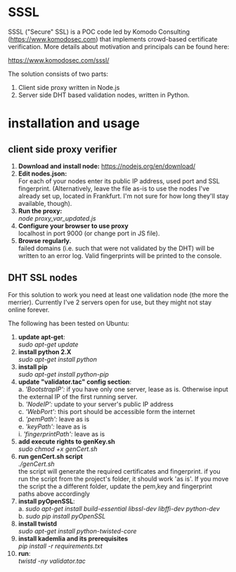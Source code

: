 # SSSL
SSSL ("Secure" SSL) is a POC code led by Komodo Consulting (https://www.komodosec.com) that implements crowd-based certificate verification. 
More details about motivation and principals can be found here:

https://www.komodosec.com/sssl/

The solution consists of two parts:

1. Client side proxy written in Node.js
2. Server side DHT based validation nodes, written in Python.


# installation and usage
## client side proxy verifier
1. **Download and install node:** https://nodejs.org/en/download/
2. **Edit nodes.json:**   
For each of your nodes enter its public IP address, used port and SSL fingerprint.
(Alternatively, leave the file as-is to use the nodes I've already set up, located in Frankfurt. I'm not sure for how long they'll stay available, though). 
3. **Run the proxy:**   
*node proxy_var_updated.js*
4. **Configure your browser to use proxy**  
localhost in port 9000 (or change port in JS file).
5. **Browse regularly.**   
failed  domains (i.e. such that were not validated by the DHT) will be written to an error log. Valid fingerprints will be printed to the console.


## DHT SSL nodes
For this solution to work you need at least one validation node (the more the merrier).
Currently I've 2 servers open for use, but they might not stay online forever.

The following has been tested on Ubuntu:
1) **update apt-get**:  
  *sudo apt-get update*
2) **install python 2.X**  
*sudo apt-get install python*
3) **install pip**   
*sudo apt-get install python-pip*
4) **update "validator.tac" config section**:  
    a. *'BootstrapIP':* if you have only one server, lease as is. Otherwise input the external IP of the first running server.  
    b. *'NodeIP':* update to your server's public IP address  
    c. *'WebPort':* this port should be accessible form the internet  
    d. *'pemPath':* leave as is  
    e. *'keyPath':* leave as is  
    i. *'fingerprintPath':* leave as is  
5) **add execute rights to genKey.sh**   
*sudo chmod +x genCert.sh*
6) **run genCert.sh script**  
*./genCert.sh*  
   the script will generate the required certificates and fingerprint. 
   if you run the script from the project's folder, it should work 'as is'. 
   If you move the script the a different folder, update the pem,key and fingerprint paths above accordingly
7) **install pyOpenSSL**:  
   a. *sudo apt-get install build-essential libssl-dev libffi-dev python-dev*  
   b. *sudo pip install pyOpenSSL*
8) **install twistd**  
*sudo apt-get  install python-twisted-core*
9) **install kademlia and its prerequisites**  
*pip install -r requirements.txt*
10) **run**:   
*twistd -ny validator.tac*




